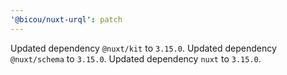 ```yaml
---
'@bicou/nuxt-urql': patch
---
```


Updated dependency `@nuxt/kit` to `3.15.0`.
Updated dependency `@nuxt/schema` to `3.15.0`.
Updated dependency `nuxt` to `3.15.0`.
